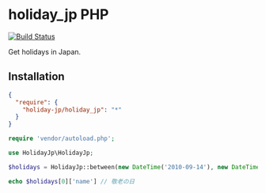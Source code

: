 # holiday_jp PHP

[![Build Status](https://travis-ci.org/holiday-jp/holiday_jp-php.svg?branch=master)](https://travis-ci.org/holiday-jp/holiday_jp-php)

Get holidays in Japan.

## Installation

```json
{
  "require": {
    "holiday-jp/holiday_jp": "*"
  }
}
```

```php
require 'vendor/autoload.php';

use HolidayJp\HolidayJp;

$holidays = HolidayJp::between(new DateTime('2010-09-14'), new DateTime('2010-09-21'))

echo $holidays[0]['name'] // 敬老の日
```
